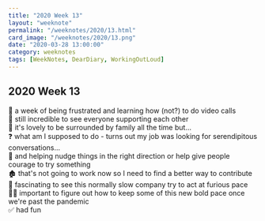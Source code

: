```yaml
---
title: "2020 Week 13"
layout: "weeknote"
permalink: "/weeknotes/2020/13.html"
card_image: "/weeknotes/2020/13.png"
date: "2020-03-28 13:00:00"
category: weeknotes
tags: [WeekNotes, DearDiary, WorkingOutLoud]
---
```


## 2020 Week 13

🎥 a week of being frustrated and learning how (not?) to do video calls <br/>
💖 still incredible to see everyone supporting each other <br/>
🔭 it's lovely to be surrounded by family all the time but... <br/>
❓ what am I supposed to do - turns out my job was looking for serendipitous conversations... <br/>
🧭 and helping nudge things in the right direction or help give people courage to try something <br/>
🏚 that's not going to work now so I need to find a better way to contribute <br/>
🚀 fascinating to see this normally slow company try to act at furious pace <br/>
👩‍⚕️ important to figure out how to keep some of this new bold pace once we're past the pandemic <br/>
✅ had fun
